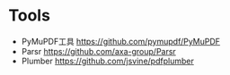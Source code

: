 

# Tools
- PyMuPDF工具 https://github.com/pymupdf/PyMuPDF
- Parsr https://github.com/axa-group/Parsr
- Plumber  https://github.com/jsvine/pdfplumber